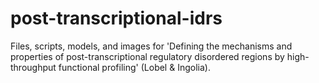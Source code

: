 # post-transcriptional-idrs


Files, scripts, models, and images for 'Defining the mechanisms and properties of post-transcriptional regulatory disordered regions by high-throughput functional profiling' (Lobel & Ingolia). 